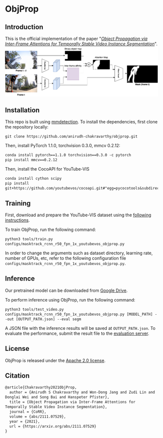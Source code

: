 # ObjProp

## Introduction
This is the official implementation of the paper "*[Object Propagation via Inter-Frame Attentions for Temporally Stable Video Instance Segmentation](https://arxiv.org/pdf/2111.07529.pdf)*".
<img src='doc/framework.png'>

## Installation
This repo is built using [mmdetection](https://github.com/open-mmlab/mmdetection). 
To install the dependencies, first clone the repository locally:
```
git clone https://github.com/anirudh-chakravarthy/objprop.git
```
Then, install PyTorch 1.1.0, torchvision 0.3.0, mmcv 0.2.12:
```
conda install pytorch==1.1.0 torchvision==0.3.0 -c pytorch
pip install mmcv==0.2.12
```
Then, install the CocoAPI for YouTube-VIS
```
conda install cython scipy
pip install git+https://github.com/youtubevos/cocoapi.git#"egg=pycocotools&subdirectory=PythonAPI"
```

## Training
First, download and prepare the YouTube-VIS dataset using the [following instructions](https://github.com/youtubevos/MaskTrackRCNN#training).

To train ObjProp, run the following command:
```
python3 tools/train.py configs/masktrack_rcnn_r50_fpn_1x_youtubevos_objprop.py
```
In order to change the arguments such as dataset directory, learning rate, number of GPUs, etc, refer to the following configuration file `configs/masktrack_rcnn_r50_fpn_1x_youtubevos_objprop.py`.

## Inference
Our pretrained model can be downloaded from [Google Drive](https://drive.google.com/file/d/17kFp60O0TOFjzO8jHSXKR4YzYUYefe-C/view?usp=sharing).

To perform inference using ObjProp, run the following command:
```
python3 tools/test_video.py configs/masktrack_rcnn_r50_fpn_1x_youtubevos_objprop.py [MODEL_PATH] --out [OUTPUT_PATH.json] --eval segm
```

A JSON file with the inference results will be saved at `OUTPUT_PATH.json`. To evaluate the performance, submit the result file to the [evaluation server](https://competitions.codalab.org/competitions/20128).

## License
ObjProp is released under the [Apache 2.0 license](LICENSE).

## Citation
```
@article{Chakravarthy2021ObjProp,
  author = {Anirudh S Chakravarthy and Won-Dong Jang and Zudi Lin and Donglai Wei and Song Bai and Hanspeter Pfister},  
  title = {Object Propagation via Inter-Frame Attentions for Temporally Stable Video Instance Segmentation},
  journal = {CoRR},
  volume = {abs/2111.07529},
  year = {2021},
  url = {https://arxiv.org/abs/2111.07529}
}
```